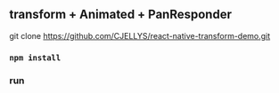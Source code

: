 
## transform + Animated + PanResponder 

git clone https://github.com/CJELLYS/react-native-transform-demo.git

### `npm install`

###  run
